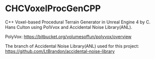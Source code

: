 # CHCVoxelProcGenCPP
C++ Voxel-based Procedural Terrain Generator in Unreal Engine 4 by C. Hans Culton using PolVvox and Accidental Noise Library(ANL).

PolyVox: https://bitbucket.org/volumesoffun/polyvox/overview

The branch of Accidental Noise Library(ANL) used for this project: https://github.com/LtBrandon/accidental-noise-library
